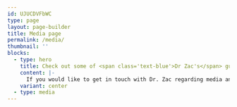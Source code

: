 ```yaml
---
id: UJUCDVFbWC
type: page
layout: page-builder
title: Media page
permalink: /media/
thumbnail: ''
blocks:
  - type: hero
    title: Check out some of <span class='text-blue'>Dr Zac's</span> guest appearances on The Today Show
    content: |-
      If you would like to get in touch with Dr. Zac regarding media and public speaking, please email <a href='mailto:info@doctorzac.com' class='text-blue underlined-link'>info@doctorzac.com</a>.
    variant: center
  - type: media
---
```

